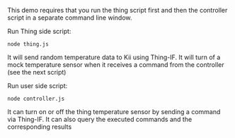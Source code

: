 This demo requires that you run the thing script first and then the controller script in a separate command line window.

Run Thing side script:

```node thing.js```

It will send random temperature data to Kii using Thing-IF. It will turn of a mock temperature sensor when it receives a command from the controller (see the next script)

Run user side script:

```node controller.js```

It can turn on or off the thing temperature sensor by sending a command via Thing-IF. It can also query the executed commands and the corresponding results
